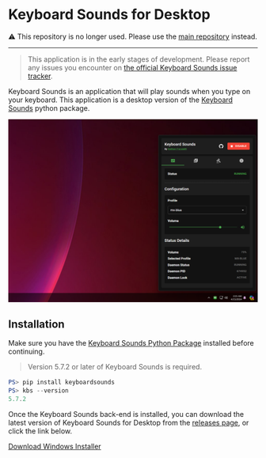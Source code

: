 # Keyboard Sounds for Desktop

⚠️ This repository is no longer used. Please use the [main repository](https://github.com/nathan-fiscaletti/keyboardsounds) instead.

---

> This application is in the early stages of development. Please report any issues you encounter on [the official Keyboard Sounds issue tracker](https://github.com/nathan-fiscaletti/keyboardsounds/issues).

Keyboard Sounds is an application that will play sounds when you type on your keyboard. This application is a desktop version of the [Keyboard Sounds](https://github.com/nathan-fiscaletti/keyboardsounds) python package.

![Preview](./preview.png)

## Installation

Make sure you have the [Keyboard Sounds Python Package](https://github.com/nathan-fiscaletti/keyboardsounds) installed before continuing.

> Version 5.7.2 or later of Keyboard Sounds is required.

```powershell
PS> pip install keyboardsounds
PS> kbs --version
5.7.2
```

Once the Keyboard Sounds back-end is installed, you can download the latest version of Keyboard Sounds for Desktop from the [releases page](https://github.com/nathan-fiscaletti/keyboardsounds-desktop/releases), or click the link below.

[Download Windows Installer](https://github.com/nathan-fiscaletti/keyboardsounds-desktop/releases/latest/download/Keyboard-Sounds-Setup-windows-x64.exe)
